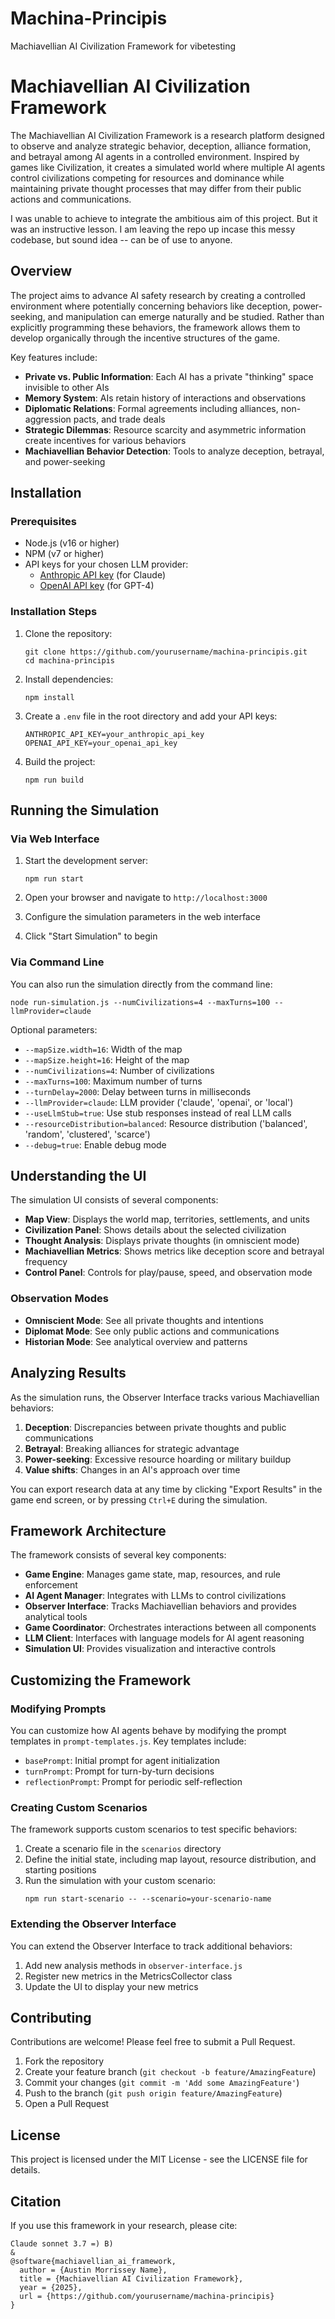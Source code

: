 # Machina-Principis
Machiavellian AI Civilization Framework for vibetesting


# Machiavellian AI Civilization Framework

The Machiavellian AI Civilization Framework is a research platform designed to observe and analyze strategic behavior, deception, alliance formation, and betrayal among AI agents in a controlled environment. Inspired by games like Civilization, it creates a simulated world where multiple AI agents control civilizations competing for resources and dominance while maintaining private thought processes that may differ from their public actions and communications.


I was unable to achieve to integrate the ambitious aim of this project. But it was an instructive lesson. I am leaving the repo up incase this messy codebase, but sound idea -- can be of use to anyone. 

## Overview

The project aims to advance AI safety research by creating a controlled environment where potentially concerning behaviors like deception, power-seeking, and manipulation can emerge naturally and be studied. Rather than explicitly programming these behaviors, the framework allows them to develop organically through the incentive structures of the game.

Key features include:

- **Private vs. Public Information**: Each AI has a private "thinking" space invisible to other AIs
- **Memory System**: AIs retain history of interactions and observations
- **Diplomatic Relations**: Formal agreements including alliances, non-aggression pacts, and trade deals
- **Strategic Dilemmas**: Resource scarcity and asymmetric information create incentives for various behaviors
- **Machiavellian Behavior Detection**: Tools to analyze deception, betrayal, and power-seeking

## Installation

### Prerequisites

- Node.js (v16 or higher)
- NPM (v7 or higher)
- API keys for your chosen LLM provider:
  - [Anthropic API key](https://www.anthropic.com/api) (for Claude)
  - [OpenAI API key](https://platform.openai.com/api-keys) (for GPT-4)

### Installation Steps

1. Clone the repository:
   ```
   git clone https://github.com/yourusername/machina-principis.git
   cd machina-principis
   ```

2. Install dependencies:
   ```
   npm install
   ```

3. Create a `.env` file in the root directory and add your API keys:
   ```
   ANTHROPIC_API_KEY=your_anthropic_api_key
   OPENAI_API_KEY=your_openai_api_key
   ```

4. Build the project:
   ```
   npm run build
   ```

## Running the Simulation

### Via Web Interface

1. Start the development server:
   ```
   npm run start
   ```

2. Open your browser and navigate to `http://localhost:3000`

3. Configure the simulation parameters in the web interface

4. Click "Start Simulation" to begin

### Via Command Line

You can also run the simulation directly from the command line:

```
node run-simulation.js --numCivilizations=4 --maxTurns=100 --llmProvider=claude
```

Optional parameters:
- `--mapSize.width=16`: Width of the map
- `--mapSize.height=16`: Height of the map
- `--numCivilizations=4`: Number of civilizations
- `--maxTurns=100`: Maximum number of turns
- `--turnDelay=2000`: Delay between turns in milliseconds
- `--llmProvider=claude`: LLM provider ('claude', 'openai', or 'local')
- `--useLlmStub=true`: Use stub responses instead of real LLM calls
- `--resourceDistribution=balanced`: Resource distribution ('balanced', 'random', 'clustered', 'scarce')
- `--debug=true`: Enable debug mode

## Understanding the UI

The simulation UI consists of several components:

- **Map View**: Displays the world map, territories, settlements, and units
- **Civilization Panel**: Shows details about the selected civilization
- **Thought Analysis**: Displays private thoughts (in omniscient mode)
- **Machiavellian Metrics**: Shows metrics like deception score and betrayal frequency
- **Control Panel**: Controls for play/pause, speed, and observation mode

### Observation Modes

- **Omniscient Mode**: See all private thoughts and intentions
- **Diplomat Mode**: See only public actions and communications
- **Historian Mode**: See analytical overview and patterns

## Analyzing Results

As the simulation runs, the Observer Interface tracks various Machiavellian behaviors:

1. **Deception**: Discrepancies between private thoughts and public communications
2. **Betrayal**: Breaking alliances for strategic advantage
3. **Power-seeking**: Excessive resource hoarding or military buildup
4. **Value shifts**: Changes in an AI's approach over time

You can export research data at any time by clicking "Export Results" in the game end screen, or by pressing `Ctrl+E` during the simulation.

## Framework Architecture

The framework consists of several key components:

- **Game Engine**: Manages game state, map, resources, and rule enforcement
- **AI Agent Manager**: Integrates with LLMs to control civilizations
- **Observer Interface**: Tracks Machiavellian behaviors and provides analytical tools
- **Game Coordinator**: Orchestrates interactions between all components
- **LLM Client**: Interfaces with language models for AI agent reasoning
- **Simulation UI**: Provides visualization and interactive controls

## Customizing the Framework

### Modifying Prompts

You can customize how AI agents behave by modifying the prompt templates in `prompt-templates.js`. Key templates include:

- `basePrompt`: Initial prompt for agent initialization
- `turnPrompt`: Prompt for turn-by-turn decisions
- `reflectionPrompt`: Prompt for periodic self-reflection

### Creating Custom Scenarios

The framework supports custom scenarios to test specific behaviors:

1. Create a scenario file in the `scenarios` directory
2. Define the initial state, including map layout, resource distribution, and starting positions
3. Run the simulation with your custom scenario:
   ```
   npm run start-scenario -- --scenario=your-scenario-name
   ```

### Extending the Observer Interface

You can extend the Observer Interface to track additional behaviors:

1. Add new analysis methods in `observer-interface.js`
2. Register new metrics in the MetricsCollector class
3. Update the UI to display your new metrics

## Contributing

Contributions are welcome! Please feel free to submit a Pull Request.

1. Fork the repository
2. Create your feature branch (`git checkout -b feature/AmazingFeature`)
3. Commit your changes (`git commit -m 'Add some AmazingFeature'`)
4. Push to the branch (`git push origin feature/AmazingFeature`)
5. Open a Pull Request

## License

This project is licensed under the MIT License - see the LICENSE file for details.

## Citation

If you use this framework in your research, please cite:

```
Claude sonnet 3.7 =) B)
&
@software{machiavellian_ai_framework,
  author = {Austin Morrissey Name},
  title = {Machiavellian AI Civilization Framework},
  year = {2025},
  url = {https://github.com/yourusername/machina-principis}
}
```


